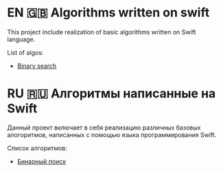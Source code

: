 # EN 🇬🇧 Algorithms written on swift
This project include realization of basic algorithms
written on Swift language.

List of algos:
- [Binary search](https://github.com/lexonerus/algorithms-on-swift/blob/main/binary-search/BinarySearch.swift)


# RU 🇷🇺 Алгоритмы написанные на Swift
Данный проект включает в себя реализацию различных 
базовых алогоритмов, написанных с помощью
языка программирования Swift. 

Список алгоритмов:
- [Бинарный поиск](https://github.com/lexonerus/algorithms-on-swift/blob/main/binary-search/BinarySearch.swift)
